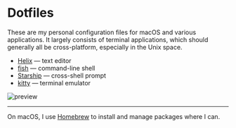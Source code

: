 # Dotfiles

These are my personal configuration files for macOS and various applications. It largely consists of terminal applications, which should generally all be cross-platform, especially in the Unix space.
- [Helix](https://helix-editor.com) — text editor
- [fish](https://fishshell.com) — command-line shell
- [Starship](https://starship.rs) — cross-shell prompt
- [kitty](https://sw.kovidgoyal.net/kitty/) — terminal emulator

![preview](https://github.com/user-attachments/assets/accdb0b8-a0de-4418-9965-acf955283753)

---

On macOS, I use [Homebrew](https://brew.sh) to install and manage packages where I can.
